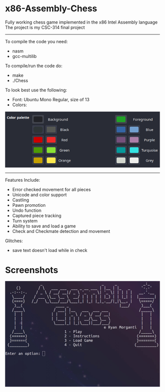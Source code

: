 # x86-Assembly-Chess
Fully working chess game implemented in the x86 Intel Assembly language
The project is my CSC-314 final project

<hr>

To compile the code you need:
 * nasm
 * gcc-multilib

To compile/run the code do:
 * make
 * ./Chess

To look best use the following:
 * Font: Ubuntu Mono Regular, size of 13
 * Colors: 

![Colors](media/Colors.PNG)

<hr>

Features Include:
 * Error checked movement for all pieces
 * Unicode and color support
 * Castling
 * Pawn promotion
 * Undo function
 * Captured piece tracking
 * Turn system
 * Ability to save and load a game
 * Check and Checkmate detection and movement 

Glitches:
 * save text doesn't load while in check

# Screenshots

![Example Chess Moves](media/asmchess.gif)
